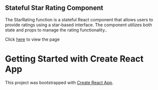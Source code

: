 ## Stateful Star Rating Component

The StarRating function is a stateful React component that allows users to provide 
ratings using a star-based interface. The component utilizes both state and props 
to manage the rating functionality..

Click [here](https://raguirregiraldo.github.io/rating-system/) to view the page

# Getting Started with Create React App

This project was bootstrapped with [Create React App](https://github.com/facebook/create-react-app).

